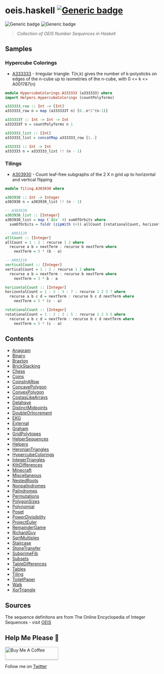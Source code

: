 # oeis.haskell [![Generic badge](https://img.shields.io/twitter/follow/KarmakarDebdut?style=social)](https://twitter.com/KarmakarDebdut)

![Generic badge](https://img.shields.io/badge/build-success-brightgreen.svg) ![Generic badge](https://img.shields.io/badge/tests-100%25-brightgreen.svg)

> _Collection of OEIS Number Sequences in Haskell_

## Samples

### Hypercube Colorings

- [A333333](/src/HypercubeColorings/A333333.hs) - Irregular triangle: T(n,k) gives the number of k-polysticks on edges of the n-cube up to isometries of the n-cube, with 0 <= k <= A001787(n)

```hs
module HypercubeColorings.A333333 (a333333) where
import Helpers.HypercubeColorings (countPolyforms)

a333333_row :: Int -> [Int]
a333333_row n = map (a333333T n) [0..n*2^(n-1)]

a333333T :: Int -> Int -> Int
a333333T n = countPolyforms n 1

a333333_list :: [Int]
a333333_list = concatMap a333333_row [1..]

a333333 :: Int -> Int
a333333 n = a333333_list !! (n - 1)

```


### Tilings

- [A303930](/src/Tiling/A303930.hs) - Count leaf-free subgraphs of the 2 X n grid up to horizontal and vertical flipping

```hs
module Tiling.A303930 where

a303930 :: Int -> Integer
a303930 n = a303930_list !! (n - 1)

-- A303930
a303930_list :: [Integer]
a303930_list = map (`div` 4) sumOfOrbits where
  sumOfOrbits = foldr (zipWith (+)) allCount [rotationalCount, horizontalCount, verticalCount]

-- A093129
allCount :: [Integer]
allCount = 1 : 2 : recurse 1 2 where
  recurse a b = nextTerm : recurse b nextTerm where
    nextTerm = 5 * (b - a)

-- A001519
verticalCount :: [Integer]
verticalCount = 1 : 2 : recurse 1 2 where
  recurse a b = nextTerm : recurse b nextTerm where
    nextTerm = 3 * b - a

horizontalCount :: [Integer]
horizontalCount = 1 : 2 : 3 : 7 : recurse 1 2 3 7 where
  recurse a b c d = nextTerm : recurse b c d nextTerm where
    nextTerm = 5 * (c - a)

rotationalCount :: [Integer]
rotationalCount = 1 : 2 : 3 : 5 : recurse 1 2 3 5 where
  recurse a b c d = nextTerm : recurse b c d nextTerm where
    nextTerm = 5 * (c - a)
```

## Contents

- [Anagram](/src/Anagram)
- [Binary](/src/Binary)
- [Braxton](/src/Braxton)
- [BrickStacking](/src/BrickStacking)
- [Chess](/src/Chess)
- [Coins](/src/Coins)
- [CoinsInARow](/src/CoinsInARow)
- [ConcavePolygon](/src/ConcavePolygon)
- [ConvexPolygon](/src/ConvexPolygon)
- [CostasLikeArrays](/src/CostasLikeArrays)
- [Delahaye](/src/Delahaye)
- [DistinctMidpoints](/src/DistinctMidpoints)
- [DoubleOrIncrement](/src/DoubleOrIncrement)
- [EKG](/src/EKG)
- [External](/src/External)
- [Graham](/src/Graham)
- [GridPolytopes](/src/GridPolytopes)
- [HelperSequences](/src/HelperSequences)
- [Helpers](/src/Helpers)
- [HeronianTriangles](/src/HeronianTriangles)
- [HypercubeColorings](/src/HypercubeColorings)
- [IntegerTriangles](/src/IntegerTriangles)
- [KthDifferences](/src/KthDifferences)
- [Minecraft](/src/Minecraft)
- [Miscellaneous](/src/Miscellaneous)
- [NestedRoots](/src/NestedRoots)
- [Nonpalindromes](/src/Nonpalindromes)
- [Palindromes](/src/Palindromes)
- [Permutations](/src/Permutations)
- [PolygonSizes](/src/PolygonSizes)
- [Polynomial](/src/Polynomial)
- [Poset](/src/Poset)
- [PowerDivisibility](/src/PowerDivisibility)
- [ProjectEuler](/src/ProjectEuler)
- [RemainderGame](/src/RemainderGame)
- [RichardGuy](/src/RichardGuy)
- [SqrtMultiples](/src/SqrtMultiples)
- [Staircase](/src/Staircase)
- [StoneTransfer](/src/StoneTransfer)
- [SubprimeFib](/src/SubprimeFib)
- [Subsets](/src/Subsets)
- [TableDifferences](/src/TableDifferences)
- [Tables](/src/Tables)
- [Tiling](/src/Tiling)
- [ToiletPaper](/src/ToiletPaper)
- [Walk](/src/Walk)
- [XorTriangle](/src/XorTriangle)


## Sources

The sequence definitons are from The Online Encyclopedia of Integer Sequences - visit [OEIS](https://oeis.org)

## Help Me Please 🥲

<a href="https://www.buymeacoffee.com/debdut" target="_blank"><img src="https://www.buymeacoffee.com/assets/img/custom_images/orange_img.png" alt="Buy Me A Coffee" style="height: 41px !important;width: 174px !important;box-shadow: 0px 3px 2px 0px rgba(190, 190, 190, 0.5) !important;-webkit-box-shadow: 0px 3px 2px 0px rgba(190, 190, 190, 0.5) !important;" ></a>

Follow me on [Twitter](https://twitter.com/KarmakarDebdut)
